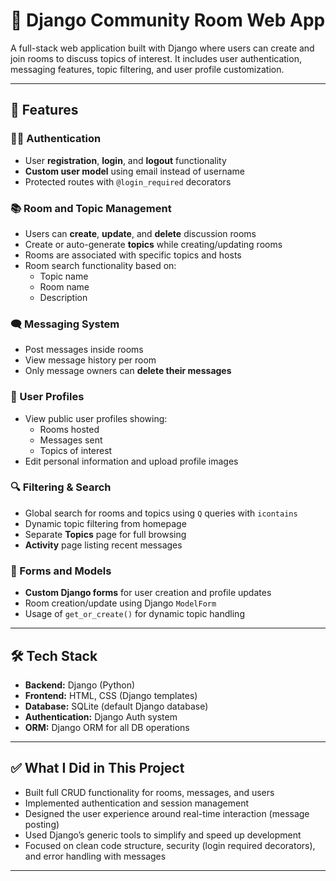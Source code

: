 # 🧠 Django Community Room Web App

A full-stack web application built with Django where users can create and join rooms to discuss topics of interest. It includes user authentication, messaging features, topic filtering, and user profile customization.

---

## 🚀 Features

### 🧑‍💻 Authentication
- User **registration**, **login**, and **logout** functionality
- **Custom user model** using email instead of username
- Protected routes with `@login_required` decorators

### 📚 Room and Topic Management
- Users can **create**, **update**, and **delete** discussion rooms
- Create or auto-generate **topics** while creating/updating rooms
- Rooms are associated with specific topics and hosts
- Room search functionality based on:
  - Topic name
  - Room name
  - Description

### 🗨 Messaging System
- Post messages inside rooms
- View message history per room
- Only message owners can **delete their messages**

### 👥 User Profiles
- View public user profiles showing:
  - Rooms hosted
  - Messages sent
  - Topics of interest
- Edit personal information and upload profile images

### 🔍 Filtering & Search
- Global search for rooms and topics using `Q` queries with `icontains`
- Dynamic topic filtering from homepage
- Separate **Topics** page for full browsing
- **Activity** page listing recent messages

### 📁 Forms and Models
- **Custom Django forms** for user creation and profile updates
- Room creation/update using Django `ModelForm`
- Usage of `get_or_create()` for dynamic topic handling

---

## 🛠 Tech Stack

- **Backend:** Django (Python)
- **Frontend:** HTML, CSS (Django templates)
- **Database:** SQLite (default Django database)
- **Authentication:** Django Auth system
- **ORM:** Django ORM for all DB operations





---

## ✅ What I Did in This Project
- Built full CRUD functionality for rooms, messages, and users
- Implemented authentication and session management
- Designed the user experience around real-time interaction (message posting)
- Used Django’s generic tools to simplify and speed up development
- Focused on clean code structure, security (login required decorators), and error handling with messages

---
